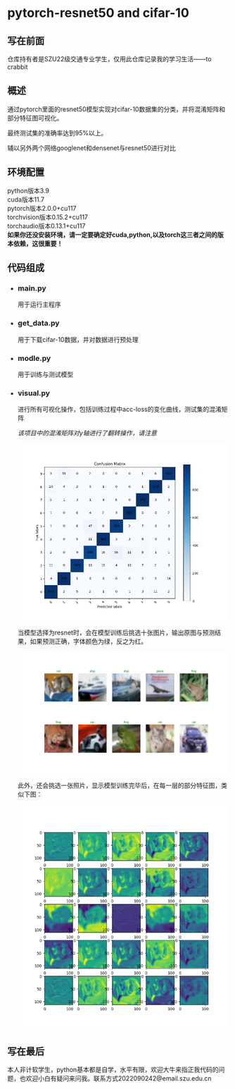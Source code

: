 # pytorch-resnet50 and cifar-10
<h2>写在前面</h2>
<p>仓库持有者是SZU22级交通专业学生，仅用此仓库记录我的学习生活——to crabbit</p>
<h2>概述</h2>
<p>通过pytorch里面的resnet50模型实现对cifar-10数据集的分类，并将混淆矩阵和部分特征图可视化。</p>
<p>最终测试集的准确率达到95%以上。</p>
<p>辅以另外两个网络googlenet和densenet与resnet50进行对比</p>
<h2>环境配置</h2>
<p>python版本3.9<br>cuda版本11.7<br>pytorch版本2.0.0+cu117<br>torchvision版本0.15.2+cu117<br>torchaudio版本0.13.1+cu117<br><strong>如果你还没安装环境，请一定要确定好cuda,python,以及torch这三者之间的版本依赖，这很重要！</strong>
<h2>代码组成</h2>
<ul>
  <li><h3>main.py</h3></li>
  <p>用于运行主程序</p>
  <li><h3>get_data.py</h3></li>
  <p>用于下载cifar-10数据，并对数据进行预处理</p>
  <li><h3>modle.py</h3></li>
  <p>用于训练与测试模型</p>
  <li><h3>visual.py</h3></li>
  <p>进行所有可视化操作，包括训练过程中acc-loss的变化曲线，测试集的混淆矩阵
    <p><i>该项目中的混淆矩阵对y轴进行了翻转操作，请注意</i></p>
    <img src="/img/混淆矩阵.png" width="480">
    <p>当模型选择为resnet时，会在模型训练后挑选十张图片，输出原图与预测结果，如果预测正确，字体颜色为绿，反之为红。</p>
    <img src="/img/10张测试图片.png" width="480">
    <p>此外，还会挑选一张照片，显示模型训练完毕后，在每一层的部分特征图，类似下图：</p>
    <img src="/img/l1特征图.png", width="480">
  </p>
</ul>
<h2>写在最后</h2>
<p>本人非计软学生，python基本都是自学，水平有限，欢迎大牛来指正我代码的问题，也欢迎小白有疑问来问我。联系方式2022090242@email.szu.edu.cn</p>
